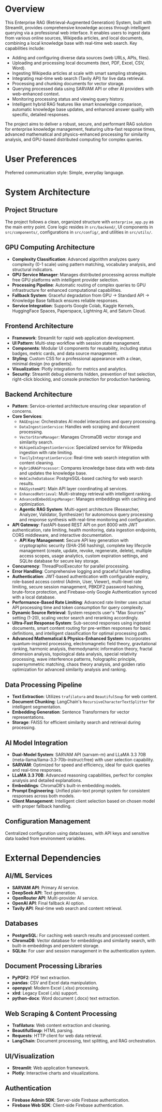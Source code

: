 # Overview
This Enterprise RAG (Retrieval-Augmented Generation) System, built with Streamlit, provides comprehensive knowledge access through intelligent querying via a professional web interface. It enables users to ingest data from various online sources, Wikipedia articles, and local documents, combining a local knowledge base with real-time web search. Key capabilities include:
- Adding and configuring diverse data sources (web URLs, APIs, files).
- Uploading and processing local documents (text, PDF, Excel, CSV, Word).
- Ingesting Wikipedia articles at scale with smart sampling strategies.
- Integrating real-time web search (Tavily API) for live data retrieval.
- Processing and chunking documents for vector storage.
- Querying processed data using SARVAM API or other AI providers with web-enhanced context.
- Monitoring processing status and viewing query history.
- Intelligent hybrid RAG features like smart knowledge comparison, automatic knowledge base updates, and enhanced answer quality with specific, detailed responses.

The project aims to deliver a robust, secure, and performant RAG solution for enterprise knowledge management, featuring ultra-fast response times, advanced mathematical and physics-enhanced processing for similarity analysis, and GPU-based distributed computing for complex queries.

# User Preferences
Preferred communication style: Simple, everyday language.

# System Architecture

## Project Structure
The project follows a clean, organized structure with `enterprise_app.py` as the main entry point. Core logic resides in `src/backend/`, UI components in `src/components/`, configurations in `src/config/`, and utilities in `src/utils/`.

## GPU Computing Architecture
- **Complexity Classification**: Advanced algorithm analyzes query complexity (0-1 scale) using pattern matching, vocabulary analysis, and structural indicators.
- **GPU Service Manager**: Manages distributed processing across multiple free GPU platforms with intelligent provider selection.
- **Processing Pipeline**: Automatic routing of complex queries to GPU infrastructure for enhanced computational capabilities.
- **Fallback System**: Graceful degradation from GPU → Standard API → Knowledge Base fallback ensures reliable responses.
- **Service Integration**: Supports Google Colab, Kaggle Kernels, HuggingFace Spaces, Paperspace, Lightning AI, and Saturn Cloud.

## Frontend Architecture
- **Framework**: Streamlit for rapid web application development.
- **UI Pattern**: Multi-step workflow with session state management.
- **Components**: Modular UI components for reusability, including status badges, metric cards, and data source management.
- **Styling**: Custom CSS for a professional appearance with a clean, minimal design (no gradients).
- **Visualization**: Plotly integration for metrics and analytics.
- **Security**: Streamlit debug elements hidden, prevention of text selection, right-click blocking, and console protection for production hardening.

## Backend Architecture
- **Pattern**: Service-oriented architecture ensuring clear separation of concerns.
- **Core Services**:
    - `RAGEngine`: Orchestrates AI model interactions and query processing.
    - `DataIngestionService`: Handles web scraping and document processing.
    - `VectorStoreManager`: Manages ChromaDB vector storage and similarity search.
    - `WikipediaIngestionService`: Specialized service for Wikipedia ingestion with rate limiting.
    - `TavilyIntegrationService`: Real-time web search integration with content cleaning.
    - `HybridRAGProcessor`: Compares knowledge base data with web data and updates the knowledge base.
    - `WebCacheDatabase`: PostgreSQL-based caching for web search results.
    - `RAGSystemAPI`: Main API layer coordinating all services.
    - `EnhancedRetrieval`: Multi-strategy retrieval with intelligent ranking.
    - `AdvancedEmbeddingsManager`: Manages embeddings with caching and optimization.
    - **Agentic RAG System**: Multi-agent architecture (Researcher, Analyzer, Validator, Synthesizer) for autonomous query processing and response synthesis with real-time monitoring and configuration.
- **API Gateway**: FastAPI-based REST API on port 8000 with JWT authentication, rate limiting, health monitoring, data ingestion endpoints, CORS middleware, and interactive documentation.
    - **API Key Management**: Secure API key generation with cryptographic security (SHA-256 hashing), complete key lifecycle management (create, update, revoke, regenerate, delete), multiple access scopes, usage analytics, custom expiration settings, and SQLite database for secure key storage.
- **Concurrency**: ThreadPoolExecutor for parallel processing.
- **Error Handling**: Comprehensive logging and graceful failure handling.
- **Authentication**: JWT-based authentication with configurable expiry, role-based access control (Admin, User, Viewer), multi-level rate limiting, secure session management, PBKDF2 password hashing, brute-force protection, and Firebase-only Google Authentication synced with a local database.
- **Performance-Based Rate Limiting**: Advanced rate limiter uses actual API processing time and token consumption for query complexity.
- **Dynamic Source Retrieval**: System respects user's "Max Sources" setting (1-20), scaling vector search and reranking accordingly.
- **Ultra-Fast Response System**: Sub-second responses using ingested documents, smart content routing for pre-written responses for basic definitions, and intelligent classification for optimal processing path.
- **Advanced Mathematical & Physics-Enhanced System**: Incorporates quantum-inspired processing, electromagnetic field theory, gravitational ranking, harmonic analysis, thermodynamic information theory, fractal dimension analysis, topological data analysis, special relativity processing, wave interference patterns, holographic principle, supersymmetric matching, chaos theory analysis, and golden ratio optimization for advanced similarity analysis and ranking.

## Data Processing Pipeline
- **Text Extraction**: Utilizes `trafilatura` and `BeautifulSoup` for web content.
- **Document Chunking**: LangChain's `RecursiveCharacterTextSplitter` for intelligent segmentation.
- **Embedding Generation**: Sentence Transformers for vector representations.
- **Storage**: FAISS for efficient similarity search and retrieval during processing.

## AI Model Integration
- **Dual-Model System**: SARVAM API (sarvam-m) and LLaMA 3.3 70B (meta-llama/llama-3.3-70b-instruct:free) with user selection capability.
- **SARVAM**: Optimized for speed and efficiency, ideal for quick queries and real-time responses.
- **LLaMA 3.3 70B**: Advanced reasoning capabilities, perfect for complex analysis and detailed explanations.
- **Embeddings**: ChromaDB's built-in embedding models.
- **Prompt Engineering**: Unified plain-text prompt system for consistent responses across both models.
- **Client Management**: Intelligent client selection based on chosen model with proper fallback handling.

## Configuration Management
Centralized configuration using dataclasses, with API keys and sensitive data loaded from environment variables.

# External Dependencies

## AI/ML Services
- **SARVAM API**: Primary AI service.
- **DeepSeek API**: Text generation.
- **OpenRouter API**: Multi-provider AI service.
- **OpenAI API**: Final fallback AI option.
- **Tavily API**: Real-time web search and content retrieval.

## Databases
- **PostgreSQL**: For caching web search results and processed content.
- **ChromaDB**: Vector database for embeddings and similarity search, with built-in embeddings and persistent storage.
- **SQLite**: For user and session management in the authentication system.

## Document Processing Libraries
- **PyPDF2**: PDF text extraction.
- **pandas**: CSV and Excel data manipulation.
- **openpyxl**: Modern Excel (.xlsx) processing.
- **xlrd**: Legacy Excel (.xls) support.
- **python-docx**: Word document (.docx) text extraction.

## Web Scraping & Content Processing
- **Trafilatura**: Web content extraction and cleaning.
- **BeautifulSoup**: HTML parsing.
- **Requests**: HTTP client for web data retrieval.
- **LangChain**: Document processing, text splitting, and RAG orchestration.

## UI/Visualization
- **Streamlit**: Web application framework.
- **Plotly**: Interactive charts and visualizations.

## Authentication
- **Firebase Admin SDK**: Server-side Firebase authentication.
- **Firebase Web SDK**: Client-side Firebase authentication.